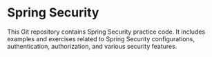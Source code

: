 # Spring Security

This Git repository contains Spring Security practice code. It includes examples and exercises related to Spring Security configurations, authentication, authorization, and various security features.